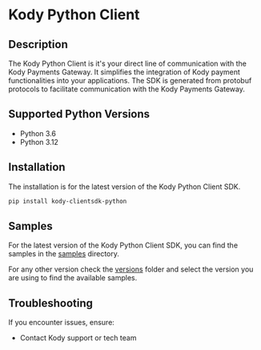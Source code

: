 # Kody Python Client

## Description

The Kody Python Client is it's your direct line of communication with the Kody Payments Gateway. It simplifies the integration of Kody payment functionalities into your applications.
The SDK is generated from protobuf protocols to facilitate communication with the Kody Payments Gateway.

## Supported Python Versions
- Python 3.6
- Python 3.12

## Installation

The installation is for the latest version of the Kody Python Client SDK.

```bash 
pip install kody-clientsdk-python
```


## Samples

For the latest version of the Kody Python Client SDK, you can find the samples in the [samples](https://github.com/KodyPay/kody-clientsdk-python/tree/main/versions/3_12/samples) directory.

For any other version check the [versions](https://github.com/KodyPay/kody-clientsdk-python/tree/main/versions) folder and select the version you are using to find the available samples.

## Troubleshooting

If you encounter issues, ensure:

- Contact Kody support or tech team